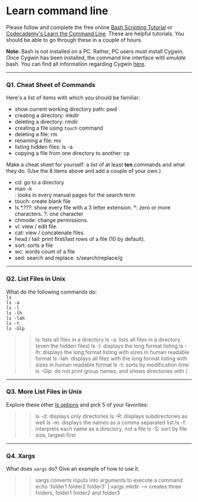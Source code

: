 # Learn command line

Please follow and complete the free online [Bash Scripting Tutorial](https://ryanstutorials.net/bash-scripting-tutorial/) or [Codecademy's Learn the Command Line](https://www.codecademy.com/learn/learn-the-command-line). These are helpful tutorials. You should be able to go through these in a couple of hours.

**Note:** Bash is not installed on a PC. Rather, PC users must install Cygwin. Once Cygwin has been installed, the command line interface witll _emulate_ bash. You can find all information regarding Cygwin [here](https://www.cygwin.com/).

---

### Q1.  Cheat Sheet of Commands  

Here's a list of items with which you should be familiar:  
* show current working directory path: pwd
* creating a directory: mkdir
* deleting a directory: rmdir
* creating a file using `touch` command
* deleting a file: rm
* renaming a file: mv 
* listing hidden files: ls -a
* copying a file from one directory to another: cp

Make a cheat sheet for yourself: a list of at least **ten** commands and what they do.  (Use the 8 items above and add a couple of your own.)  

> > 
- cd: go to a directory
- man -k <search term>: looks in every manual pages for the search term
- touch: create blank file
- ls *.???: show every file with a 3 letter extension. *: zero or more characters. ?: one character
- chmode: change permissions.
- vi: view / edit file. 
- cat: view / concatenate files.
- head / tail: print first/last rows of a file (10 by default).
- sort: sorts a file
- wc: words count of a file
- sed: search and replace. s/search/replace/g

---

### Q2.  List Files in Unix   

What do the following commands do:  
`ls`  
`ls -a`  
`ls -l`  
`ls -lh`  
`ls -lah`  
`ls -t`  
`ls -Glp`  

> > ls: lists all files in a directory
> > ls -a: lists all files in a directory (even the hidden files)
> > ls -l: displays the long format listing
> > ls -lh: displays the long format listing with sizes in human readable format
> > ls -lah: displays all filez with the long format listing with sizes in human readable format
> > ls -t: sorts by modification time
> > ls -Glp: do not print group names, and shows directories with /. 

---

### Q3.  More List Files in Unix  

Explore these other [ls options](http://www.techonthenet.com/unix/basic/ls.php) and pick 5 of your favorites:

> > ls -d: displays only directories
> > ls -R: displays subdirectories as well
> > ls -m: displays the names as a comma separated list
> > ls -f: interprets each name as a directory, not a file
> > ls -S: sort by file size, largest first

---

### Q4.  Xargs   

What does `xargs` do? Give an example of how to use it.

> > xargs converts inputs into arguments to execute a command. 
echo 'folder1 folder2 folder3' | xargs mkdir --> creates three folders, folder1 folder2 and folder3
 

